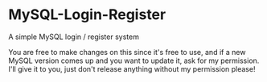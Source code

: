 # MySQL-Login-Register
A simple MySQL login / register system

You are free to make changes on this since it's free to use, and if a new MySQL version comes up and you want to update it, ask for my permission. I'll give it to you, just don't release anything without my permission please!

